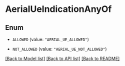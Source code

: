 # AerialUeIndicationAnyOf

## Enum


* `ALLOWED` (value: `"AERIAL_UE_ALLOWED"`)

* `NOT_ALLOWED` (value: `"AERIAL_UE_NOT_ALLOWED"`)


[[Back to Model list]](../README.md#documentation-for-models) [[Back to API list]](../README.md#documentation-for-api-endpoints) [[Back to README]](../README.md)


